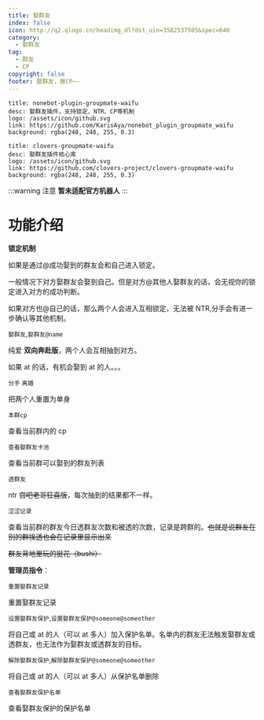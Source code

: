 ```yaml
---
title: 娶群友
index: false
icon: http://q2.qlogo.cn/headimg_dl?dst_uin=3582537505&spec=640
category:
  - 娶群友
tag:
  - 群友
  - CP
copyright: false
footer: 娶群友，做CP~~
---
```


```component VPCard
title: nonebot-plugin-groupmate-waifu
desc: 娶群友插件，支持锁定、NTR、CP等机制
logo: /assets/icon/github.svg
link: https://github.com/KarisAya/nonebot_plugin_groupmate_waifu
background: rgba(248, 248, 255, 0.3)
```

```component VPCard
title: clovers-groupmate-waifu
desc: 娶群友插件核心库
logo: /assets/icon/github.svg
link: https://github.com/clovers-project/clovers-groupmate-waifu
background: rgba(248, 248, 255, 0.3)
```

:::warning 注意
**暂未适配官方机器人**
:::

# 功能介绍

**锁定机制**

如果是通过@成功娶到的群友会和自己进入锁定。

一般情况下对方娶群友会娶到自己。但是对方@其他人娶群友的话，会无视你的锁定进入对方的成功判断。

如果对方也@自己的话，那么两个人会进入互相锁定，无法被 NTR,分手会有进一步确认等其他机制。

`娶群友`,`娶群友@name`

纯爱 **双向奔赴版**，两个人会互相抽到对方。

如果 at 的话，有机会娶到 at 的人。。。

`分手` `离婚`

把两个人重置为单身

`本群cp`

查看当前群内的 cp

`查看娶群友卡池`

查看当前群可以娶到的群友列表

`透群友`

ntr ~~宫吧老哥狂喜版~~，每次抽到的结果都不一样。

`涩涩记录`

查看当前群的群友今日透群友次数和被透的次数，记录是跨群的。~~也就是说群友在别的群挨透也会在记录里显示出来~~

~~群友背地里玩的挺花（bushi）~~

**管理员指令**：

`重置娶群友记录`

重置娶群友记录

`设置娶群友保护`,`设置娶群友保护@someone@someother`

将自己或 at 的人（可以 at 多人）加入保护名单。名单内的群友无法触发娶群友或透群友，也无法作为娶群友或透群友的目标。

`解除娶群友保护`,`解除娶群友保护@someone@someother`

将自己或 at 的人（可以 at 多人）从保护名单删除

`查看娶群友保护名单`

查看娶群友保护的保护名单